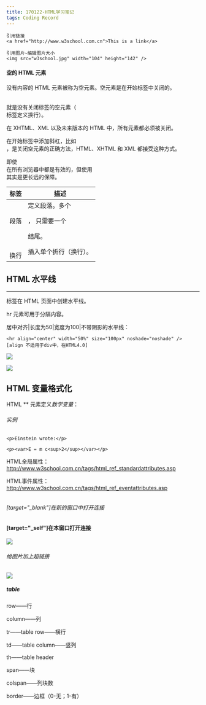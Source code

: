 ```yaml
---
title: 170122-HTML学习笔记
tags: Coding Record
---
```

```
引用链接
<a href="http://www.w3school.com.cn">This is a link</a>
```

```
引用图片~编辑图片大小
<img src="w3school.jpg" width="104" height="142" />
```
####

#### 空的 HTML 元素

没有内容的 HTML 元素被称为空元素。空元素是在开始标签中关闭的。

<br> 就是没有关闭标签的空元素（<br> 标签定义换行）。

在 XHTML、XML 以及未来版本的 HTML 中，所有元素都必须被关闭。

在开始标签中添加斜杠，比如 <br />，是关闭空元素的正确方法，HTML、XHTML 和 XML 都接受这种方式。

即使 <br> 在所有浏览器中都是有效的，但使用 <br /> 其实是更长远的保障。





| 标签         | 描述                       |
| ---------- | ------------------------ |
| <p>段落 </p> | 定义段落。多个<p>， 只需要一个</p>结尾。 |
| <br> 换行    | 插入单个折行（换行）。              |

## HTML 水平线

<hr /> 标签在 HTML 页面中创建水平线。

hr 元素可用于分隔内容。

居中对齐|长度为50|宽度为100|不带阴影的水平线：

```
<hr align="center" width="50%" size="100px" noshade="noshade" />
[align 不适用于div中，在HTML4.0]
```

![](https://ww3.sinaimg.cn/large/006tKfTcgy1fbzdq8yymhj31do0iejuq.jpg)



![](https://ww1.sinaimg.cn/large/006tKfTcgy1fbzdqfhg91j31dy0rqjwm.jpg)



## HTML 变量格式化

HTML ** 元素定义*数学变量*：

###### 实例

```
<p>Einstein wrote:</p>

<p><var>E = m c<sup>2</sup></var></p>
```



HTML全局属性：http://www.w3school.com.cn/tags/html_ref_standardattributes.asp

HTML事件属性：http://www.w3school.com.cn/tags/html_ref_eventattributes.asp

######

###### [target="_blank"]在新的窗口中打开连接

#### [target="_self"]在本窗口打开连接

![](https://ww1.sinaimg.cn/large/006tNbRwgy1fc21uut1dbj30yi1pc1kx.jpg)





###### 给图片加上超链接

![](https://ww3.sinaimg.cn/large/006tNbRwgy1fc22bz8kiaj30yi12uwjw.jpg)



##### table

row——行

column——列

tr——table row——横行

td——table column——竖列

th——table header

span——块

colspan——列块数

border——边框（0-无；1-有）
